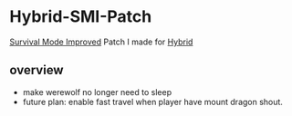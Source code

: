 # Hybrid-SMI-Patch
[Survival Mode Improved](https://github.com/colinswrath/Survival-Mode-Improved-SKSE) Patch I made for [Hybrid](https://github.com/ItIsSoHardToNameAnAccount/Hybrid-SkyrimAEPlugin)
## overview
- make werewolf no longer need to sleep
- future plan: enable fast travel when player have mount dragon shout.